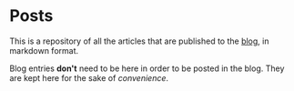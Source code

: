 # Posts

This is a repository of all the articles that are published to the [blog](http://blog.ponyfoo.com "Blog - Pony Foo"), in markdown format.

Blog entries **don't** need to be here in order to be posted in the blog. They are kept here for the sake of _convenience_.
